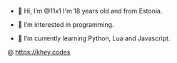 - 👋 Hi, I’m @11x1
  I'm 18 years old and from Estonia.
  
- 👀 I’m interested in programming.

- 🌱 I’m currently learning Python, Lua and Javascript.
  
@ https://khey.codes

